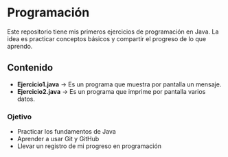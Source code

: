 # Programación

Este repositorio tiene mis primeros ejercicios de programación en Java.
La idea es practicar conceptos básicos y compartir el progreso de lo que aprendo.

## Contenido

- **Ejercicio1.java** -> Es un programa que muestra por pantalla un mensaje.
- **Ejercicio2.java** -> Es un programa que imprime por pantalla varios datos.

### Ojetivo

- Practicar los fundamentos de Java
- Aprender a usar Git y GitHub
- Llevar un registro de mi progreso en programación
